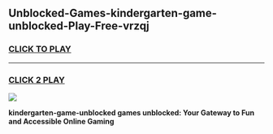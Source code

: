 
## Unblocked-Games-kindergarten-game-unblocked-Play-Free-vrzqj
<h3>
<a href="https://premium76.site?title=kindergarten-game-unblocked&ref=17A">CLICK TO PLAY</a></h3>
<hr>

<h3>
<a href="https://premium76.site?title=kindergarten-game-unblocked&ref=17A">CLICK 2 PLAY</a>
  
</h3>

<a href="https://premium76.site?title=kindergarten-game-unblocked&ref=17A"><img src="https://clearcache.store/games.png"></a>


**kindergarten-game-unblocked games unblocked: Your Gateway to Fun and Accessible Online Gaming**
